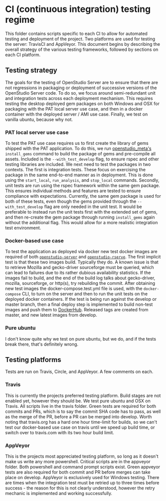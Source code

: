 # CI (continuous integration) testing regime

This folder contains scripts specific to each CI to allow for automated testing and deployment of the project. 
Two platforms are used for testing the server: TravisCI and AppVeyor. This document begins by describing the overall 
strategy of the various testing frameworks, followed by sections on each CI platform.

## Testing strategy

The goals for the testing of OpenStudio Server are to ensure that there are not regressions in packaging or deployment 
of successive versions of the OpenStudio Server code. To do so, we focus around semi-redundant unit and integration 
tests across each deployment mechanism. This requires testing the desktop deployed gem packages on both Windows and OSX 
for packaging with the PAT local server use case, and then in a docker container with the deployed server / AMI use 
case. Finally, we test on vanilla ubuntu, because why not.

### PAT local server use case

To test the PAT use case requires us to first create the library of gems shipped with the PAT application. To do this, 
we run [openstudio_meta's](https://github.com/NREL/OpenStudio-server/blob/develop/bin/openstudio_meta) `install_gems` 
command to build the package of gems and pre-compile all assets. Included is the `--with_test_develop` flag, to ensure 
rspec and other testing libraries are included. We next need to test the packages in two contexts. The first is 
integration tests. These focus on exercising the package in the same end-to-end manner as in deployment. This is done 
using the `start_local`, `run_analysis`, and `stop_local` commands. Secondly, unit tests are run using the rspec 
framework within the same gem package. This ensures individual methods and features are tested to ensure compliance 
with expectations. Currently, the same gem package is used for both of these tests, even though the gems provided 
through the `--with_test_develop` flag are only needed in the unit test. It would be preferable to instead run the unit 
tests first with the extended set of gems, and then re-create the gem package through running `install_gems` again 
without the additional flag. This would allow for a more realistic integration test environment.

### Docker-based use case

To test the application as deployed via docker new test docker images are required of both 
[`openstudio-server`](https://hub.docker.com/r/hhorsey/openstudio-server/tags/) and [`openstudio-rserve`](https://hub.docker.com/r/hhorsey/openstudio-rserve/tags/). 
The first implicit test is that these two images build. Typically they do. A known issue is that to retrieve Mozilla 
and gecko-driver sourceforge must be queried, which can lead to failures due to its rather dubious availability 
statistics. If the images fail to build, and the end of the build log talks about gecko-driver, mozilla, sourceforge, 
or http(s), try rebuilding the commit. After obtaining new test images the docker-compose.test.yml file is used, with 
the `docker-compose` CLI, to turn on the server and then to run the unit tests on the deployed docker containers. If 
the test is being run against the develop or master branch, then a final deploy step is implemented to build non-test 
images and push them to [DockerHub](https://github.com/NREL/OpenStudio-server/blob/develop/docker/deployment/scripts/deploy_docker.sh). 
Released tags are created from master, and new latest images from develop.

### Pure ubuntu

I don't know quite why we test on pure ubuntu, but we do, and if the tests break there, that's definitely wrong.

## Testing platforms

Tests are run on Travis, Circle, and AppVeyor. A few comments on each.

### Travis

This is currently the projects preferred testing platform. Build stages are not enabled yet, however they should be. We 
test pure ubuntu and OSX on Travis. All scripts live in the travis folder. Green tests are required for both commits 
and PRs, which is to say the commit SHA code has to pass, as well as the merge of the PR, before a PR can be merged 
into develop. Worth noting that travis.org has a hard one hour time-limit for builds, so we can't test our docker-based 
use case on travis until we speed up build time, or switch over to travis.com with its two hour build limit.

### AppVeyor

This is the projects most appreciated testing platform, so long as it doesn't make us write any more powershell. 
Critical scripts are in the appveyor folder. Both powershell and command prompt scripts exist. Green appveyor tests are 
also required for both commit and PR before merges can take place on develop. AppVeyor is exclusively used for Windows 
testing. There are times when the integration test must be retried up to three times before success - the reason for 
this is not clearly understood, however the retry mechanic is implemented and working successfully. 
